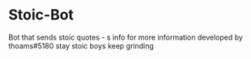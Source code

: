 # Stoic-Bot
Bot that sends stoic quotes - s info for more information
developed by thoams#5180
stay stoic boys keep grinding
